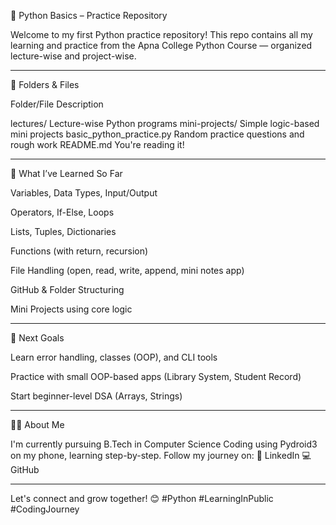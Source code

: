 📁 Python Basics – Practice Repository

Welcome to my first Python practice repository! This repo contains all my learning and practice from the Apna College Python Course — organized lecture-wise and project-wise.


---

📂 Folders & Files

Folder/File	Description

lectures/	Lecture-wise Python programs
mini-projects/	Simple logic-based mini projects
basic_python_practice.py	Random practice questions and rough work
README.md	You're reading it!



---

🧠 What I’ve Learned So Far

Variables, Data Types, Input/Output

Operators, If-Else, Loops

Lists, Tuples, Dictionaries

Functions (with return, recursion)

File Handling (open, read, write, append, mini notes app)

GitHub & Folder Structuring

Mini Projects using core logic



---

🚀 Next Goals

Learn error handling, classes (OOP), and CLI tools

Practice with small OOP-based apps (Library System, Student Record)

Start beginner-level DSA (Arrays, Strings)



---

👨‍💻 About Me

I'm currently pursuing B.Tech in Computer Science
Coding using Pydroid3 on my phone, learning step-by-step.
Follow my journey on:
🔗 LinkedIn
💻 GitHub


---

Let's connect and grow together! 😊
#Python #LearningInPublic #CodingJourney





